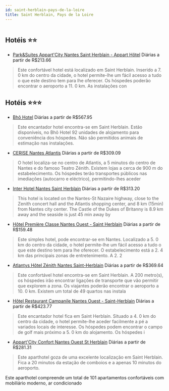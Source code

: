 ```yaml
---
id: saint-herblain-pays-de-la-loire
title: Saint Herblain, Pays de la Loire
---
```


<center><img src="https://photos.hotelbeds.com/giata/32/324008/324008a_hb_a_001.jpg" alt="" /></center>


## Hotéis ⭐️⭐️

-    [Park&Suites Appart'City Nantes Saint Herblain - Appart Hôtel](https://www.hurb.com/aud/https://www.hurb.com/hoteis/saint-herblain/park-suites-appart-city-nantes-saint-herblain-appart-hotel-JNP-JP389517?cmp=18055) Diárias a partir de R$213.66
   > Este confortável hotel está localizado em Saint Herblain. Inserido a 7. 0 km do centro da cidade, o hotel permite-lhe um fácil acesso a tudo o que este destino tem para lhe oferecer. Os hóspedes poderão encontrar o aeroporto a 11. 0 km. As instalações con

## Hotéis ⭐️⭐️⭐️

-    [Bhô Hotel](https://www.hurb.com/aud/https://www.hurb.com/hoteis/saint-herblain/bho-hotel-JNP-JP715685?cmp=18055) Diárias a partir de R$567.95
   > Este encantador hotel encontra-se em Saint Herblain. Estão disponíveis, no Bhô Hotel 92 unidades de alojamento para conveniência dos hóspedes. Não são permitidos animais de estimação nas instalações. 
-    [CERISE Nantes Atlantis](https://www.hurb.com/aud/https://www.hurb.com/hoteis/saint-herblain/cerise-nantes-atlantis-JNP-JP126708?cmp=18055) Diárias a partir de R$309.09
   > O hotel localiza-se no centro de Atlantis, a 5 minutos do centro de Nantes e do famoso Teatro Zénith. Existem lojas a cerca de 900 m do estabelecimento. Os hóspedes terão transportes públicos nas imediações (autocarro e eléctrico), permitindo-lhes aceder 
-    [Inter Hotel Nantes Saint Herblain](https://www.hurb.com/aud/https://www.hurb.com/hoteis/saint-herblain/inter-hotel-nantes-saint-herblain-JNP-JP039472?cmp=18055) Diárias a partir de R$313.20
   > This hotel is located on the Nantes-St Nazaire highway, close to the Zenith concert hall and the Atlantis shopping center, and 8 km (15min) from Nantes city center. The Castle of the Dukes of Britanny is 8.9 km away and the seaside is just 45 min away by 
-    [Hôtel Première Classe Nantes Ouest - Saint Herblain](https://www.hurb.com/aud/https://www.hurb.com/hoteis/saint-herblain/hotel-premiere-classe-nantes-ouest-saint-herblain-JNP-JP039471?cmp=18055) Diárias a partir de R$159.48
   > Este simples hotel, pode encontrar-se em Nantes. Localizado a 5. 0 km do centro da cidade, o hotel permite-lhe um fácil acesso a tudo o que este destino tem para lhe oferecer. O estabelecimento está a 2. 4 km das principais zonas de entretenimento. A 2. 2
-    [Atlantys Hôtel Zénith Nantes Saint-Herblain](https://www.hurb.com/aud/https://www.hurb.com/hoteis/saint-herblain/atlantys-hotel-zenith-nantes-saint-herblain-JNP-JP110777?cmp=18055) Diárias a partir de R$369.64
   > Este confortável hotel encontra-se em Saint Herblain. A 200 metro(s), os hóspedes irão encontrar ligações de transporte que vão permitir que explorem a zona. Os viajantes poderão encontrar o aeroporto a 10. 0 km. Existem um total de 49 quartos nas instala
-    [Hôtel Restaurant Campanile Nantes Ouest - Saint-Herblain](https://www.hurb.com/aud/https://www.hurb.com/hoteis/saint-herblain/hotel-restaurant-campanile-nantes-ouest-saint-herblain-JNP-JP080867?cmp=18055) Diárias a partir de R$423.77
   > Este encantador hotel fica em Saint Herblain. Situado a 4. 0 km do centro da cidade, o hotel permite-lhe aceder facilmente a pé a variados locais de interesse. Os hóspedes podem encontrar o campo de golf mais próximo a 5. 0 km do alojamento. Os hóspedes i
-    [Appart'City Confort Nantes Ouest St Herblain](https://www.hurb.com/aud/https://www.hurb.com/hoteis/saint-herblain/appart-city-confort-nantes-ouest-st-herblain-JNP-JP039462?cmp=18055) Diárias a partir de R$281.31
   > Este aparthotel goza de uma excelente localização em Saint Herblain. Fica a 20 minutos da estação de comboios e a apenas 10 minutos do aeroporto.

Este aparthotel compreende um total de 101 apartamentos confortáveis com mobiliário moderno, ar condicionado
